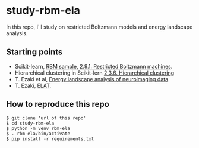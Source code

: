 # study-rbm-ela
In this repo, I'll study on restricted Boltzmann models and energy landscape analysis.

## Starting points
- Scikit-learn, [RBM sample](https://scikit-learn.org/stable/modules/generated/sklearn.neural_network.BernoulliRBM.html), [2.9.1. Restricted Boltzmann machines](https://scikit-learn.org/stable/modules/neural_networks_unsupervised.html#rbm).
- Hierarchical clustering in Scikit-lern [2.3.6. Hierarchical clustering](https://scikit-learn.org/stable/modules/clustering.html#hierarchical-clustering)
- T. Ezaki et al, [Energy landscape analysis of neuroimaging data](https://doi.org/10.1098/rsta.2016.0287).
- T. Ezaki, [ELAT](https://sites.google.com/site/ezakitakahiro/software).

## How to reproduce this repo
```terminal
$ git clone 'url of this repo'
$ cd study-rbm-ela
$ python -m venv rbm-ela
$ . rbm-ela/bin/activate
$ pip install -r requirements.txt
```